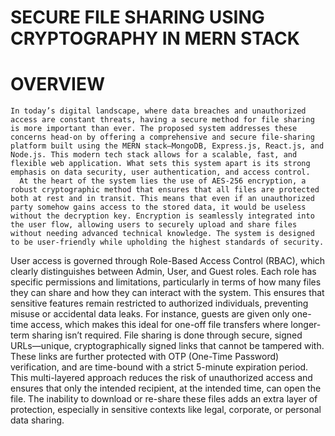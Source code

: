 # SECURE FILE SHARING USING CRYPTOGRAPHY IN MERN STACK 
# OVERVIEW
    In today’s digital landscape, where data breaches and unauthorized access are constant threats, having a secure method for file sharing is more important than ever. The proposed system addresses these concerns head-on by offering a comprehensive and secure file-sharing platform built using the MERN stack—MongoDB, Express.js, React.js, and Node.js. This modern tech stack allows for a scalable, fast, and flexible web application. What sets this system apart is its strong emphasis on data security, user authentication, and access control.
      At the heart of the system lies the use of AES-256 encryption, a robust cryptographic method that ensures that all files are protected both at rest and in transit. This means that even if an unauthorized party somehow gains access to the stored data, it would be useless without the decryption key. Encryption is seamlessly integrated into the user flow, allowing users to securely upload and share files without needing advanced technical knowledge. The system is designed to be user-friendly while upholding the highest standards of security.
User access is governed through Role-Based Access Control (RBAC), which clearly distinguishes between Admin, User, and Guest roles. Each role has specific permissions and limitations, particularly in terms of how many files they can share and how they can interact with the system. This ensures that sensitive features remain restricted to authorized individuals, preventing misuse or accidental data leaks. For instance, guests are given only one-time access, which makes this ideal for one-off file transfers where longer-term sharing isn’t required.
File sharing is done through secure, signed URLs—unique, cryptographically signed links that cannot be tampered with. These links are further protected with OTP (One-Time Password) verification, and are time-bound with a strict 5-minute expiration period. This multi-layered approach reduces the risk of unauthorized access and ensures that only the intended recipient, at the intended time, can open the file. The inability to download or re-share these files adds an extra layer of protection, especially in sensitive contexts like legal, corporate, or personal data sharing.
